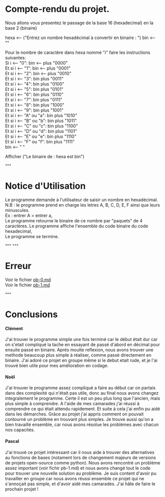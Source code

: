 # Compte-rendu du projet.  

Nous allons vous presentez le passage de la base 16 (hexadecimal) en la base 2 (binaire)

hexa <-- ("Entrez un nombre hexadécimal à convertir en binaire : ")
bin <-- ""

Pour le nombre de caractère  dans hexa nommé "i" faire les instructions suivantes:  
    Si i <-- "0":
        bin <-- plus "0000"  
    Et si i <-- "1":
        bin <-- plus "0001"  
    Et si i <-- "2":
        bin <-- plus "0010"  
    Et si i <-- "3":
        bin plus "0011"  
    Et si i <-- "4":
        bin plus "0100"  
    Et si i <-- "5":
        bin plus "0101"  
    Et si i <-- "6":
        bin plus "0110"  
    Et si i <-- "7":
        bin plus "0111"  
    Et si i <-- "8": 
        bin plus "1000"   
    Et si i <-- "9":
        bin plus "1001"  
    Et si i <-- "A" ou "a":
        bin plus "1010"  
    Et si i <-- "B" ou "b":
        bin plus "1011"  
    Et si i <-- "C" ou "c":
        bin plus "1100"  
    Et si i <-- "D" ou "d":
        bin plus "1101"  
    Et si i <-- "E" ou "e":
        bin plus "1110"  
    Et si i <-- "F" ou "f":
        bin plus "1111"  
    bin <-- " "

Afficher ("Le binaire de : hexa est bin")  

"""

# Notice d'Utilisation

Le programme demande à l'utilisateur de saisir un nombre en hexadécimal.  
N.B : le programme prend en charge les letres A, B, C, D, E, F ainsi que leurs minuscules.  
Ex : entrer A = entrer a,  
Le programme retourne le binaire de ce nombre par "paquets" de 4 caractères. 
Le programme affiche l'ensemble du code binaire du code hexadecimal,  
Le programme se termine.  

"""
"""

# Erreur

Voir le fichier [pb-0.md](https://github.com/Welpike/16-2/blob/main/problems/pb-0.md)   
Voir le fichier [pb-1.md](https://github.com/Welpike/16-2/blob/main/problems/pb-1.md)  

"""
# Conclusions 

#### Clément   
J'ai trouver le programme simple une fois terminé car le début était dur car on s'etait compliqué la tache en essayant de passé d'abord en décimal pour ensuite passé en binaire. Aprés moulte reflexion,  nous avons trouver une methode beaucoup plus simple à réaliser, comme passé directement en binaire. J'ai adoré ce projet en groupe même si le debut etait rude, et je l'ai trouvé bien utile pour mes amélioration en codage.  
#### Noël 
 J'ai trouver le programme assez compliqué a faire au début car on partais dans des complexité qui n'était pas utile, donc au final nous avons changez integralement le programme. Certe il est un peu plus long que l'ancien, mais plus simple à comprendre. A l'aide de mes camarades j'ai réussi à comprendre ce qui était attendu rapidement. Et suite à cela j'ai enfin pu aidé dans les démarches. Grâce au projet j'ai appris comment on pouvait contourné un problème en trouvant plus simples. Je trouve aussi qu'on a bien travaillé ensemble, car nous avons résolue les problèmes avec chacun nos capacités.  
#### Pascal
J'ai trouvé ce projet intéressant car il nous aide à trouver des alternatives au fonctions de bases (notament lors de changement majeurs de versions de projets open-source comme python). Nous avons rencontré un problème  assez important (voir fichir pb-1.md) et nous avons changé tout le code pour trouver une nouvelle solution au problème. Je suis content d'avoir pu travailler en groupe car nous avons réussi ensemble ce projet qui ne s'annoçait pas simple, et d'avoir aidé mes camarades. J'ai hâte de faire le prochain projet !  

